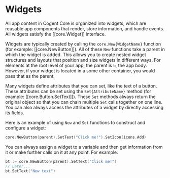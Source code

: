 # Widgets

All app content in Cogent Core is organized into widgets, which are reusable app components that render, store information, and handle events. All widgets satisfy the [[core.Widget]] interface.

Widgets are typically created by calling the `core.New{WidgetName}` function (for example: [[core.NewButton]]). All of these `New` functions take a parent in which the widget is added. This allows you to create nested widget structures and layouts that position and size widgets in different ways. For elements at the root level of your app, the parent is `b`, the app body. However, if your widget is located in a some other container, you would pass that as the parent.

Many widgets define attributes that you can set, like the text of a button. These attributes can be set using the `Set{AttributeName}` method (for example: [[core.Button.SetText]]). These `Set` methods always return the original object so that you can chain multiple `Set` calls together on one line. You can also always access the attributes of a widget by directly accessing its fields.

Here is an example of using `New` and `Set` functions to construct and configure a widget:

```Go
core.NewButton(parent).SetText("Click me!").SetIcon(icons.Add)
```

You can always assign a widget to a variable and then get information from it or make further calls on it at any point. For example:

```Go
bt := core.NewButton(parent).SetText("Click me!")
// Later...
bt.SetText("New text")
```
